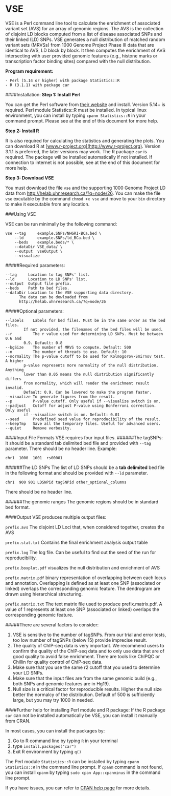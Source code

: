 # VSE
VSE is a Perl command line tool to calculate the enrichment of associated variant set (AVS) for an array of genomic regions. The AVS is the collection of disjoint LD blocks computed from a list of disease associated SNPs and their linked (LD) SNPs. VSE generates a null distribution of matched random variant sets (MRVSs) from 1000 Genome Project Phase III data that are identical to AVS, LD block by block. It then computes the enrichment of AVS intersecting with user provided genomic features (e.g., histone marks or transcription factor binding sites) compared with the null distribution.

**Program requirement:**
```
- Perl (5.14 or higher) with package Statistics::R
- R (3.1.1) with package car
```

####Installation:
**Step 1: Install Perl**

You can get the Perl software from [their website](https://www.perl.org/get.html) and install. Version 5.14+ is required. Perl module Statistics::R must be installed. In typical linux environment, you can install by typing ```cpanm Statistics::R``` in your command prompt. Please see at the end of this document for more help.

**Step 2: Install R**

R is also required for calculating the statistics and generating the plots. You can download R at [www.r-project.org](http://www.r-project.org). Version 3.1.1 is preferred, the later versions may work. The R package ```car``` is required. The package will be installed automatically if not installed. If connection to internet is not possible, see at the end of this document for more help.


**Step 3: Download VSE**

You must download the file ``vse`` and the supporting 1000 Genome Project LD data from http://helab.uhnresearch.ca/?q=node/26. You can make the file ```vse``` excutable by the command ```chmod +x vse``` and move to your ```bin``` directory to make it executable from any location.


###Using VSE

VSE can be run minimally by the following command:

```
vse --tag     example.SNPs/NHGRI-BCa.bed \
    --ld      example.SNPs/ld_BCa.bed \
    --beds    example.beds/* \
    --dataDir VSE_data/ \
    --output  vseOutput \
    --visualize
```

#####Required parameters:
```
--tag	  Location to tag SNPs' list. 
--ld  	  Location to LD SNPs' list.
--output  Output file prefix.
--beds    Path to bed files.
--dataDir Location to the VSE supporting data directory. 
	  The data can be dowloaded from 
	  http://helab.uhnresearch.ca/?q=node/26
```

#####Optional parameters:
```
--labels    Labels for bed files. Must be in the same order as the bed files. 
	    If not provided, the filenames of the bed files will be used.
--r 	    The r value used for determining LD SNPs. Must be between 0.6 and 
	    0.9. Default: 0.8
--bgSize    The number of MRVS to compute. Default: 500
--n 	    The number of threads to use. Default: 10
--normality The p-value cutoff to be used for Kolmogorov-Smirnov test. A higher 
	    p-value represents more normality of the null distribution. Anything 
	    lower than 0.05 means the null distribution significantly differs 
	    from normality, which will render the enrichment result invalid. 
	    Default: 0.9. Can be lowered to make the program faster.
--visualize To generate figures from the result.
--p 	    P-value cutoff. Only useful if --visualize switch is on.
--padjust   Cutoff for adjust P-value using Bonferroni correction. Only useful 
	    if --visualize switch is on. Default: 0.01
--seed 	    Predefined seed value for reproducibility of the result.
--keepTmp   Save all the temporary files. Useful for advanced users.
--quiet     Remove verbosity.
```

####Input File Formats
VSE requires four input files.
######The tagSNPs:
It should be a standard tab delimited bed file and provided with ```--tag``` parameter. There should be no header line.
Example:
```
chr1  1000  1001  rs00001
```
######The LD SNPs
The list of LD SNPs should be a **tab delimited** bed file in the following format and should be provided with ```--ld``` parameter. 
```
chr1  900 901 LDSNPid tagSNPid other_optional_columns
```
There should be no header line.

######The genomic ranges
The genomic regions should be in standard bed format.

####Output
VSE produces multiple output files:

```prefix.avs``` The disjoint LD Loci that, when considered together, creates the AVS

```prefix.stat.txt``` Contains the final enrichment analysis output table

```prefix.log``` The log file. Can be useful to find out the seed of the run for reproducibility.

```prefix.boxplot.pdf``` visualizes the null distribution and enrichment of AVS

```prefix.matrix.pdf``` binary representation of overlapping between each locus and annotation. Overlapping is defined as at least one SNP (associated or linked) overlaps the corresponding genomic feature. The dendrogram are drawn using hierarchical structuring.

```prefix.matrix.txt``` The text matrix file used to produce prefix.matrix.pdf. A value of 1 represents at least one SNP (associated or linked) overlaps the corresponding genomic feature.

#####There are several factors to consider:
1. VSE is sensitive to the number of tagSNPs. From our trial and error tests, too low number of tagSNPs (below 15) provide imprecise result.
2. The quality of ChIP-seq data is very important. We recommend users to confirm the quality of the ChIP-seq data and to only use data that are of good quality to avoid false enrichment. There are tools like ChIPQC or Chillin for quality control of ChIP-seq data.
3. Make sure that you use the same r2 cutoff that you used to determine your LD SNPs.
4. Make sure that the input files are from the same genomic build (e.g., both SNPs and genomic features are in Hg19).
4. Null size is a critical factor for reproducible results. Higher the null size better the normalcy of the distribution. Default of 500 is sufficiently large, but you may try 1000 in needed.

####Further help for installing Perl module and R package:
If the R package ```car``` can not be installed automatically be VSE, you can install it manually from CRAN.

In most cases, you can install the packages by:

1. Go to R command line by typing ```R``` in your terminal
2. type ```install.packages("car")```
3. Exit R environment by typing ```q()```

The Perl module ```Statistics::R``` can be installed by typing ```cpanm Statistics::R``` in the command line prompt. If ```cpanm``` command is not found, you can install ```cpanm``` by typing ```sudo cpan App::cpanminus``` in the command line prompt.

If you have issues, you can refer to [CPAN help page](http://www.cpan.org/modules/INSTALL.html) for more details.
